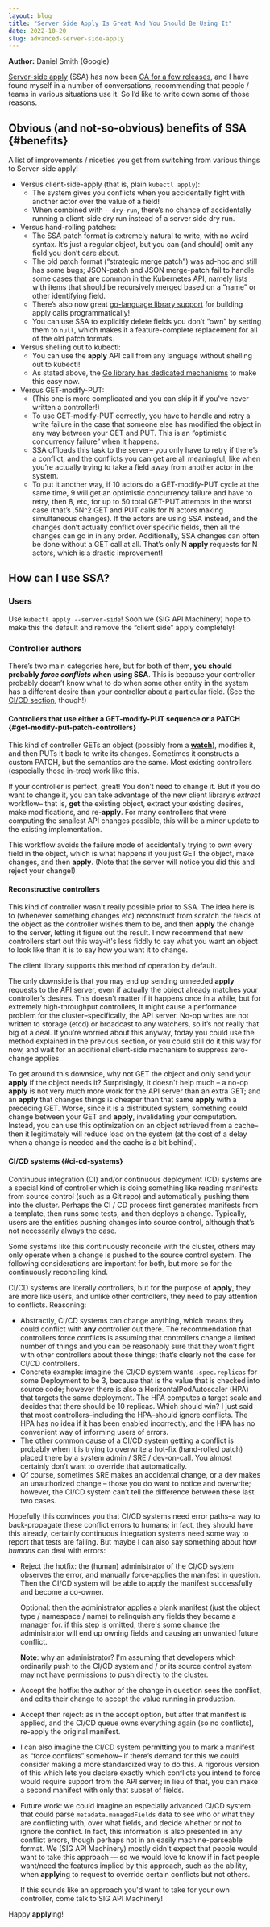 ```yaml
---
layout: blog
title: "Server Side Apply Is Great And You Should Be Using It"
date: 2022-10-20
slug: advanced-server-side-apply
---
```


**Author:** Daniel Smith (Google)

[Server-side apply](/docs/reference/using-api/server-side-apply/) (SSA) has now
been [GA for a few releases](/blog/2021/08/06/server-side-apply-ga/), and I
have found myself in a number of conversations, recommending that people / teams
in various situations use it.  So I’d like to write down some of those reasons.

## Obvious (and not-so-obvious) benefits of SSA {#benefits}

A list of improvements / niceties you get from switching from various things to
Server-side apply!

* Versus client-side-apply (that is, plain `kubectl apply`):
  * The system gives you conflicts when you accidentally fight with another
    actor over the value of a field!
  * When combined with `--dry-run`, there’s no chance of accidentally running a
    client-side dry run instead of a server side dry run.
* Versus hand-rolling patches:
  * The SSA patch format is extremely natural to write, with no weird syntax.
    It’s just a regular object, but you can (and should) omit any field you
    don’t care about.
  * The old patch format (“strategic merge patch”) was ad-hoc and still has some
    bugs; JSON-patch and JSON merge-patch fail to handle some cases that are
    common in the Kubernetes API, namely lists with items that should be
    recursively merged based on a “name” or other identifying field.
  * There’s also now great [go-language library support](https://kubernetes.io/blog/2021/08/06/server-side-apply-ga/#using-server-side-apply-in-a-controller)
    for building apply calls programmatically!
  * You can use SSA to explicitly delete fields you don’t “own” by setting them
    to `null`, which makes it a feature-complete replacement for all of the old
    patch formats.
* Versus shelling out to kubectl:
  * You can use the **apply** API call from any language without shelling out to
    kubectl!
  * As stated above, the [Go library has dedicated mechanisms](/blog/2021/08/06/server-side-apply-ga/#server-side-apply-support-in-client-go)
    to make this easy now.
* Versus GET-modify-PUT:
  * (This one is more complicated and you can skip it if you've never written a
    controller!)
  * To use GET-modify-PUT correctly, you have to handle and retry a write
    failure in the case that someone else has modified the object in any way
    between your GET and PUT. This is an “optimistic concurrency failure” when
    it happens.
  * SSA offloads this task to the server– you only have to retry if there’s a
    conflict, and the conflicts you can get are all meaningful, like when you’re
    actually trying to take a field away from another actor in the system.
  * To put it another way, if 10 actors do a GET-modify-PUT cycle at the same
    time, 9 will get an optimistic concurrency failure and have to retry, then
    8, etc, for up to 50 total GET-PUT attempts in the worst case (that’s .5N^2
    GET and PUT calls for N actors making simultaneous changes). If the actors
    are using SSA instead, and the changes don’t actually conflict over specific
    fields, then all the changes can go in in any order. Additionally, SSA
    changes can often be done without a GET call at all. That’s only N **apply**
    requests for N actors, which is a drastic improvement!

## How can I use SSA?

### Users

Use `kubectl apply --server-side`! Soon we (SIG API Machinery) hope to make this
the default and remove the “client side” apply completely!

### Controller authors

There’s two main categories here, but for both of them, **you should probably
_force conflicts_ when using SSA**. This is because your controller probably
doesn’t know what to do when some other entity in the system has a different
desire than your controller about a particular field. (See the [CI/CD
section](#ci-cd-systems), though!)

#### Controllers that use either a GET-modify-PUT sequence or a PATCH {#get-modify-put-patch-controllers}

This kind of controller GETs an object (possibly from a
[**watch**](/docs/reference/using-api/api-concepts/#efficient-detection-of-changes)),
modifies it, and then PUTs it back to write its changes. Sometimes it constructs
a custom PATCH, but the semantics are the same. Most existing controllers
(especially those in-tree) work like this.

If your controller is perfect, great! You don’t need to change it. But if you do
want to change it, you can take advantage of the new client library’s _extract_
workflow– that is, **get** the existing object, extract your existing desires,
make modifications, and re-**apply**. For many controllers that were computing
the smallest API changes possible, this will be a minor update to the existing
implementation.

This workflow avoids the failure mode of accidentally trying to own every field
in the object, which is what happens if you just GET the object, make changes,
and then **apply**. (Note that the server will notice you did this and reject
your change!)

#### Reconstructive controllers

This kind of controller wasn't really possible prior to SSA. The idea here is to
(whenever something changes etc) reconstruct from scratch the fields of the
object as the controller wishes them to be, and then **apply** the change to the
server, letting it figure out the result. I now recommend that new controllers
start out this way–it's less fiddly to say what you want an object to look like
than it is to say how you want it to change.

The client library supports this method of operation by default.

The only downside is that you may end up sending unneeded **apply** requests to
the API server, even if actually the object already matches your controller’s
desires. This doesn't matter if it happens once in a while, but for extremely
high-throughput controllers, it might cause a performance problem for the
cluster–specifically, the API server. No-op writes are not written to storage
(etcd) or broadcast to any watchers, so it’s not really that big of a deal. If
you’re worried about this anyway, today you could use the method explained in
the previous section, or you could still do it this way for now, and wait for an
additional client-side mechanism to suppress zero-change applies.

To get around this downside, why not GET the object and only send your **apply**
if the object needs it? Surprisingly, it doesn't help much – a no-op **apply** is
not very much more work for the API server than an extra GET; and an **apply**
that changes things is cheaper than that same **apply** with a preceding GET.
Worse, since it is a distributed system, something could change between your GET
and **apply**, invalidating your computation. Instead, you can use this
optimization on an object retrieved from a cache–then it legitimately will
reduce load on the system (at the cost of a delay when a change is needed and
the cache is a bit behind).

#### CI/CD systems {#ci-cd-systems}

Continuous integration (CI) and/or continuous deployment (CD) systems are a
special kind of controller which is doing something like reading manifests from
source control (such as a Git repo) and automatically pushing them into the
cluster. Perhaps the CI / CD process first generates manifests from a template,
then runs some tests, and then deploys a change. Typically, users are the
entities pushing changes into source control, although that’s not necessarily
always the case.

Some systems like this continuously reconcile with the cluster, others may only
operate when a change is pushed to the source control system. The following
considerations are important for both, but more so for the continuously
reconciling kind.

CI/CD systems are literally controllers, but for the purpose of **apply**, they
are more like users, and unlike other controllers, they need to pay attention to
conflicts. Reasoning:
* Abstractly, CI/CD systems can change anything, which means they could conflict
  with **any** controller out there. The recommendation that controllers force
  conflicts is assuming that controllers change a limited number of things and
  you can be reasonably sure that they won’t fight with other controllers about
  those things; that’s clearly not the case for CI/CD controllers.
* Concrete example: imagine the CI/CD system wants `.spec.replicas` for some
  Deployment to be 3, because that is the value that is checked into source
  code; however there is also a HorizontalPodAutoscaler (HPA) that targets the
  same deployment. The HPA computes a target scale and decides that there should
  be 10 replicas. Which should win? I just said that most controllers–including
  the HPA–should ignore conflicts. The HPA has no idea if it has been enabled
  incorrectly, and the HPA has no convenient way of informing users of errors.
* The other common cause of a CI/CD system getting a conflict is probably when
  it is trying to overwrite a hot-fix (hand-rolled patch) placed there by a
  system admin / SRE / dev-on-call. You almost certainly don’t want to override
  that automatically.
* Of course, sometimes SRE makes an accidental change, or a dev makes an
  unauthorized change – those you do want to notice and overwrite; however, the
  CI/CD system can’t tell the difference between these last two cases.

Hopefully this convinces you that CI/CD systems need error paths–a way to
back-propagate these conflict errors to humans; in fact, they should have this
already, certainly continuous integration systems need some way to report that
tests are failing. But maybe I can also say something about how _humans_ can
deal with errors:

* Reject the hotfix: the (human) administrator of the CI/CD system observes the
  error, and manually force-applies the manifest in question. Then the CI/CD
  system will be able to apply the manifest successfully and become a co-owner.

  Optional: then the administrator applies a blank manifest (just the object
  type / namespace / name) to relinquish any fields they became a manager for.
  if this step is omitted, there's some chance the administrator will end up
  owning fields and causing an unwanted future conflict.

  **Note**: why an administrator? I'm assuming that developers which ordinarily
  push to the CI/CD system and / or its source control system may not have
  permissions to push directly to the cluster.
* Accept the hotfix: the author of the change in question sees the conflict, and
  edits their change to accept the value running in production.
* Accept then reject: as in the accept option, but after that manifest is
  applied, and the CI/CD queue owns everything again (so no conflicts), re-apply
  the original manifest.
* I can also imagine the CI/CD system permitting you to mark a manifest as
  “force conflicts” somehow– if there’s demand for this we could consider making
  a more standardized way to do this. A rigorous version of this which lets you
  declare exactly which conflicts you intend to force would require support from
  the API server; in lieu of that, you can make a second manifest with only that
  subset of fields.
* Future work: we could imagine an especially advanced CI/CD system that could
  parse `metadata.managedFields` data to see who or what they are conflicting
  with, over what fields, and decide whether or not to ignore the conflict. In
  fact, this information is also presented in any conflict errors, though
  perhaps not in an easily machine-parseable format. We (SIG API Machinery)
  mostly didn't expect that people would want to take this approach — so we
  would love to know if in fact people want/need the features implied by this
  approach, such as the ability, when **apply**ing to request to override
  certain conflicts but not others.

  If this sounds like an approach you'd want to take for your own controller,
  come talk to SIG API Machinery!

Happy **apply**ing!

